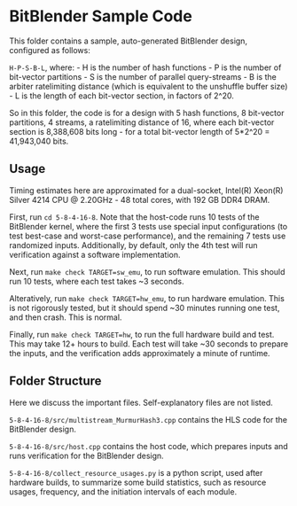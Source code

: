 # BitBlender Sample Code

This folder contains a sample, auto-generated BitBlender design, configured as follows:

`H-P-S-B-L`, where:
    - H is the number of hash functions
    - P is the number of bit-vector partitions
    - S is the number of parallel query-streams
    - B is the arbiter ratelimiting distance (which is equivalent to the unshuffle buffer size)
    - L is the length of each bit-vector section, in factors of 2^20.

So in this folder, the code is for a design with 5 hash functions, 8 bit-vector partitions, 4 streams, a ratelimiting distance of 16, where each bit-vector section is 8,388,608 bits long - for a total bit-vector length of 5\*2^20 = 41,943,040 bits.

## Usage

Timing estimates here are approximated for a dual-socket, Intel(R) Xeon(R) Silver 4214 CPU @ 2.20GHz - 48 total cores, with 192 GB DDR4 DRAM.

First, run `cd 5-8-4-16-8`. Note that the host-code runs 10 tests of the BitBlender kernel, where the first 3 tests use special input configurations (to test best-case and worst-case performance), and the remaining 7 tests use randomized inputs. Additionally, by default, only the 4th test will run verification against a software implementation.

Next, run `make check TARGET=sw_emu`, to run software emulation. This should run 10 tests, where each test takes ~3 seconds.

Alteratively, run `make check TARGET=hw_emu`, to run hardware emulation. This is not rigorously tested, but it should spend ~30 minutes running one test, and then crash. This is normal.

Finally, run `make check TARGET=hw`, to run the full hardware build and test. This may take 12+ hours to build. Each test will take ~30 seconds to prepare the inputs, and the verification adds approximately a minute of runtime.

## Folder Structure

Here we discuss the important files. Self-explanatory files are not listed.

`5-8-4-16-8/src/multistream_MurmurHash3.cpp` contains the HLS code for the BitBlender design.

`5-8-4-16-8/src/host.cpp` contains the host code, which prepares inputs and runs verification for the BitBlender design.

`5-8-4-16-8/collect_resource_usages.py` is a python script, used after hardware builds, to summarize some build statistics, such as resource usages, frequency, and the initiation intervals of each module.
